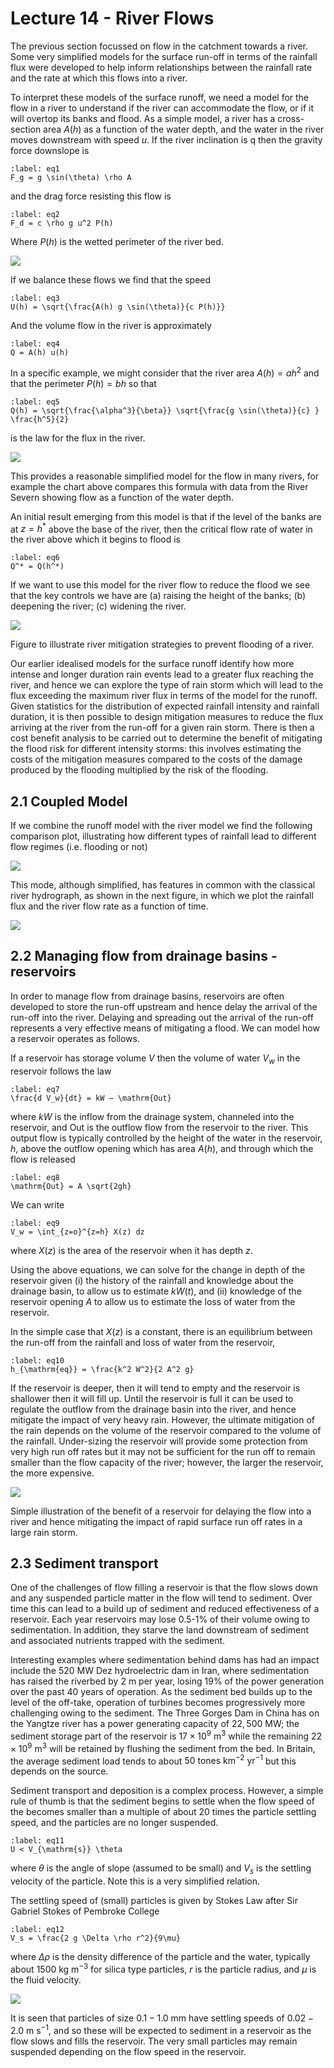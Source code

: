 # Lecture 14 - River Flows

The previous section focussed on flow in the catchment towards a river.
Some very simplified models for the surface run-off in terms of the rainfall flux were developed to help inform relationships between the rainfall rate and the rate at which this flows into a river.

To interpret these models of the surface runoff, we need a model for the flow in a river to understand if the river can accommodate the flow, or if it will overtop its banks and flood.
As a simple model, a river has a cross-section area $A(h)$ as a function of the water depth, and the water in the river moves downstream with speed $u$.
If the river inclination is q then the gravity force downslope is

```{math}
:label: eq1
F_g = g \sin(\theta) \rho A
```

and the drag force resisting this flow is

```{math}
:label: eq2
F_d = c \rho g u^2 P(h)
```

Where $P(h)$ is the wetted perimeter of the river bed.

![](figures/figure1.png)

If we balance these flows we find that the speed

```{math}
:label: eq3
U(h) = \sqrt{\frac{A(h) g \sin(\theta)}{c P(h)}}
```

And the volume flow in the river is approximately

```{math}
:label: eq4
Q = A(h) u(h)
```

In a specific example, we might consider that the river area $A(h) = a h^2$ and that the perimeter $P(h) = b h$ so that

```{math}
:label: eq5
Q(h) = \sqrt{\frac{\alpha^3}{\beta}} \sqrt{\frac{g \sin(\theta)}{c} } \frac{h^5}{2}
```

is the law for the flux in the river.

![](figures/figure2.png)

This provides a reasonable simplified model for the flow in many rivers, for example the chart above compares this formula with data from the River Severn showing flow as a function of the water depth.

An initial result emerging from this model is that if the level of the banks are at $z = h^*$ above the base of the river, then the critical flow rate of water in the river above which it begins to flood is

```{math}
:label: eq6
Q^* = Q(h^*)
```

If we want to use this model for the river flow to reduce the flood we see that the key controls we have are (a) raising the height of the banks; (b) deepening the river; (c) widening the river.

![](figures/figure3.png)

Figure to illustrate river mitigation strategies to prevent flooding of a river.

Our earlier idealised models for the surface runoff identify how more intense and longer duration rain events lead to a greater flux reaching the river, and hence we can explore the type of rain storm which will lead to the flux exceeding the maximum river flux in terms of the model for the runoff.
Given statistics for the distribution of expected rainfall intensity and rainfall duration, it is then possible to design mitigation measures to reduce the flux arriving at the river from the run-off for a given rain storm.
There is then a cost benefit analysis to be carried out to determine the benefit of mitigating the flood risk for different intensity storms: this involves estimating the costs of the mitigation measures compared to the costs of the damage produced by the flooding multiplied by the risk of the flooding.

## 2.1 Coupled Model

If we combine the runoff model with the river model we find the following comparison plot, illustrating how different types of rainfall lead to different flow regimes (i.e. flooding or not)

![](figures/figure4.png)

This mode, although simplified, has features in common with the classical river hydrograph, as shown in the next figure, in which we plot the rainfall flux and the river flow rate as a function of time.

![](figures/figure5.png)

## 2.2 Managing flow from drainage basins - reservoirs

In order to manage flow from drainage basins, reservoirs are often developed to store the run-off upstream and hence delay the arrival of the run-off into the river.
Delaying and spreading out the arrival of the run-off represents a very effective means of mitigating a flood.
We can model how a reservoir operates as follows.

If a reservoir has storage volume $V$ then the volume of water $V_w$ in the reservoir follows the law

```{math}
:label: eq7
\frac{d V_w}{dt} = kW – \mathrm{Out}
```

where $kW$ is the inflow from the drainage system, channeled into the reservoir, and $\mathrm{Out}$ is the outflow flow from the reservoir to the river.
This output flow is typically controlled by the height of the water in the reservoir, $h$, above the outflow opening which has area $A(h)$, and through which the flow is released

```{math}
:label: eq8
\mathrm{Out} = A \sqrt{2gh}
```

We can write

```{math}
:label: eq9
V_w = \int_{z=o}^{z=h} X(z) dz
```

where $X(z)$ is the area of the reservoir when it has depth $z$.

Using the above equations, we can solve for the change in depth of the reservoir given (i) the history of the rainfall and knowledge about the drainage basin, to allow us to estimate $kW(t)$, and (ii) knowledge of the reservoir opening $A$ to allow us to estimate the loss of water from the reservoir.

In the simple case that $X(z)$ is a constant, there is an equilibrium between the run-off from the rainfall and loss of water from the reservoir,

```{math}
:label: eq10
h_{\mathrm{eq}} = \frac{k^2 W^2}{2 A^2 g}
```

If the reservoir is deeper, then it will tend to empty and the reservoir is shallower then it will fill up.
Until the reservoir is full it can be used to regulate the outflow from the drainage basin into the river, and hence mitigate the impact of very heavy rain.
However, the ultimate mitigation of the rain depends on the volume of the reservoir compared to the volume of the rainfall.
Under-sizing the reservoir will provide some protection from very high run off rates but it may not be sufficient for the run off to remain smaller than the flow capacity of the river; however, the larger the reservoir, the more expensive.

![](figures/figure6.png)

Simple illustration of the benefit of a reservoir for delaying the flow into a river and hence mitigating the impact of rapid surface run off rates in a large rain storm.

## 2.3 Sediment transport

One of the challenges of flow filling a reservoir is that the flow slows down and any suspended particle matter in the flow will tend to sediment.
Over time this can lead to a build up of sediment and reduced effectiveness of a reservoir.
Each year reservoirs may lose 0.5-1% of their volume owing to sedimentation.
In addition, they starve the land downstream of sediment and associated nutrients trapped with the sediment.

Interesting examples where sedimentation behind dams has had an impact include the $520 \ \mathrm{MW}$ Dez hydroelectric dam in Iran, where sedimentation has raised the riverbed by $2 \ \mathrm{m}$ per year, losing 19% of the power generation over the past 40 years of operation.
As the sediment bed builds up to the level of the off-take, operation of turbines becomes progressively more challenging owing to the sediment.
The Three Gorges Dam in China has on the Yangtze river has a power generating capacity of $22,500 \ \mathrm{MW}$; the sediment storage part of the reservoir is $17 \times 10^9 \ \mathrm{m}^3$ while the remaining $22 \times 10^9 \ \mathrm{m}^3$ will be retained by flushing the sediment from the bed.
In Britain, the average sediment load tends to about $50 \ \mathrm{tones \ km^{-2} \ yr^{-1}}$ but this depends on the source.

Sediment transport and deposition is a complex process.
However, a simple rule of thumb is that the sediment begins to settle when the flow speed of the becomes smaller than a multiple of about 20 times the particle settling speed, and the particles are no longer suspended.

```{math}
:label: eq11
U < V_{\mathrm{s}} \theta
```

where $\theta$ is the angle of slope (assumed to be small) and $V_s$ is the settling velocity of the particle.
Note this is a very simplified relation.

The settling speed of (small) particles is given by Stokes Law after Sir Gabriel Stokes of Pembroke College

```{math}
:label: eq12
V_s = \frac{2 g \Delta \rho r^2}{9\mu} 
```

where $\Delta \rho$ is the density difference of the particle and the water, typically about $1500 \ \mathrm{kg \ m^{-3}}$ for silica type particles, $r$ is the particle radius, and $\mu$ is the fluid velocity.

![](figures/figure7.png)

It is seen that particles of size $0.1-1.0 \ \mathrm{mm}$ have settling speeds of $0.02-2.0 \ \mathrm{m \ s^{-1}}$, and so these will be expected to sediment in a reservoir as the flow slows and fills the reservoir.
The very small particles may remain suspended depending on the flow speed in the reservoir.
